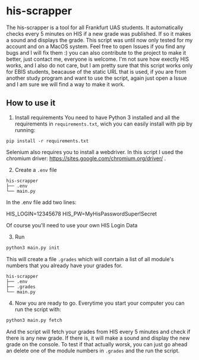 # his-scrapper

The his-scrapper is a tool for all Frankfurt UAS students. It automatically checks every 5 minutes on HIS if a new grade was published. If so it makes a sound and displays the grade. This script was until now only tested for my account and on a MacOS system. Feel free to open Issues if you find any bugs and I will fix them :) you can also contribute to the project to make it better, just contact me, everyone is welcome. I'm not sure how exectly HIS works, and I also do not care, but I am pretty sure that this script works only for EBIS students, beacause of the static URL that is used, if you are from another study program and want to use the script, again just open a Issue and I am sure we will find a way to make it work. 

## How to use it

1) Install requirements
You need to have Python 3 installed and all the requirements in `requirements.txt`, wich you can easily install with pip by running: 
```
pip install -r requirements.txt
```
Selenium also requires you to install a webdriver. In this script I used the chromium driver: https://sites.google.com/chromium.org/driver/ .

2) Create a `.env` file
```
his-scrapper
├── .env
└── main.py
```

In the .env file add two lines:

HIS_LOGIN=12345678
HIS_PW=MyHisPasswordSuper!Secret

Of course you'll need to use your own HIS Login Data

3) Run 
```bash
python3 main.py init
```

This will create a file `.grades` which will conrtain a list of all module's numbers that you already have your grades for. 
```
his-scrapper
├── .env
├── .grades
└── main.py
```
4) Now you are ready to go. Everytime you start your computer you can run the script with:
```bash
python3 main.py fetch
```
And the script will fetch your grades from HIS every 5 minutes and check if there is any new grade. If there is, it will make a sound and display the new grade on the console. To test if that actually worsk, you can just go ahead an delete one of the module numbers in `.grades` and the run the script.

